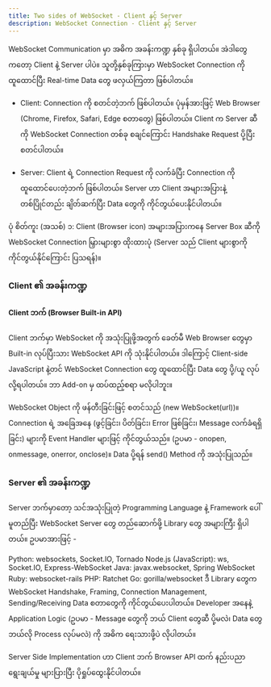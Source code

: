 ```yaml
---
title: Two sides of WebSocket - Client နှင့် Server
description: WebSocket Connection - Client နှင့် Server
---
```


WebSocket Communication မှာ အဓိက အခန်းကဏ္ဍ နှစ်ခု ရှိပါတယ်။ အဲဒါတွေကတော့ Client နဲ့ Server ပါပဲ။ သူတို့နှစ်ခုကြားမှာ WebSocket Connection ကို ထူထောင်ပြီး Real-time Data တွေ ဖလှယ်ကြတာ ဖြစ်ပါတယ်။

- Client: Connection ကို စတင်တဲ့ဘက် ဖြစ်ပါတယ်။ ပုံမှန်အားဖြင့် Web Browser (Chrome, Firefox, Safari, Edge စတာတွေ) ဖြစ်ပါတယ်။ Client က Server ဆီကို WebSocket Connection တစ်ခု စချင်ကြောင်း Handshake Request ပို့ပြီး စတင်ပါတယ်။

- Server: Client ရဲ့ Connection Request ကို လက်ခံပြီး Connection ကို ထူထောင်ပေးတဲ့ဘက် ဖြစ်ပါတယ်။ Server ဟာ Client အများအပြားနဲ့ တစ်ပြိုင်တည်း ချိတ်ဆက်ပြီး Data တွေကို ကိုင်တွယ်ပေးနိုင်ပါတယ်။

ပုံ စိတ်ကူး (အသစ်) ၁: Client (Browser icon) အများအပြားကနေ Server Box ဆီကို WebSocket Connection မြှားများစွာ ထိုးထားပုံ (Server သည် Client များစွာကို ကိုင်တွယ်နိုင်ကြောင်း ပြသရန်)။

### Client ၏ အခန်းကဏ္ဍ

#### Client ဘက် (Browser Built-in API)

Client ဘက်မှာ WebSocket ကို အသုံးပြုဖို့အတွက် ခေတ်မီ Web Browser တွေမှာ Built-in လုပ်ပြီးသား WebSocket API ကို သုံးနိုင်ပါတယ်။ ဒါကြောင့် Client-side JavaScript နဲ့တင် WebSocket Connection တွေ ထူထောင်ပြီး Data တွေ ပို့/ယူ လုပ်လို့ရပါတယ်။ ဘာ Add-on မှ ထပ်ထည့်စရာ မလိုပါဘူး။

WebSocket Object ကို ဖန်တီးခြင်းဖြင့် စတင်သည် (new WebSocket(url))။
Connection ရဲ့ အခြေအနေ (ဖွင့်ခြင်း၊ ပိတ်ခြင်း၊ Error ဖြစ်ခြင်း၊ Message လက်ခံရရှိခြင်း) များကို Event Handler များဖြင့် ကိုင်တွယ်သည်။ (ဥပမာ - onopen, onmessage, onerror, onclose)။
Data ပို့ရန် send() Method ကို အသုံးပြုသည်။

### Server ၏ အခန်းကဏ္ဍ

Server ဘက်မှာတော့ သင်အသုံးပြုတဲ့ Programming Language နဲ့ Framework ပေါ် မူတည်ပြီး WebSocket Server တွေ တည်ဆောက်ဖို့ Library တွေ အများကြီး ရှိပါတယ်။ ဥပမာအားဖြင့် -

Python: websockets, Socket.IO, Tornado
Node.js (JavaScript): ws, Socket.IO, Express-WebSocket
Java: javax.websocket, Spring WebSocket
Ruby: websocket-rails
PHP: Ratchet
Go: gorilla/websocket
ဒီ Library တွေက WebSocket Handshake, Framing, Connection Management, Sending/Receiving Data စတာတွေကို ကိုင်တွယ်ပေးပါတယ်။ Developer အနေနဲ့ Application Logic (ဥပမာ - Message တွေကို ဘယ် Client တွေဆီ ပို့မလဲ၊ Data တွေ ဘယ်လို Process လုပ်မလဲ) ကို အဓိက ရေးသားဖို့ပဲ လိုပါတယ်။

Server Side Implementation ဟာ Client ဘက် Browser API ထက် နည်းပညာ ရွေးချယ်မှု များပြားပြီး ပိုရှုပ်ထွေးနိုင်ပါတယ်။
